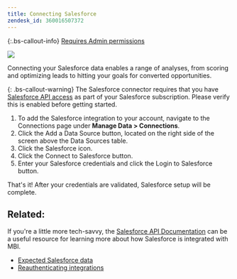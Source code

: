 ```yaml
---
title: Connecting Salesforce
zendesk_id: 360016507372
---
```


{:.bs-callout-info}
[Requires Admin permissions](../administrator/user-management/user-management.md)

![](../assets/Salesforce_Logo.png)

Connecting your Salesforce data enables a range of analyses, from scoring and optimizing leads to hitting your goals for converted opportunities.

{: .bs-callout-warning}
The Salesforce connector requires that you have [Salesforce API access](../data-analyst/importing-data/integrations/salesforce.md) as part of your Salesforce subscription. Please verify this is enabled before getting started.

1. To add the Salesforce integration to your account, navigate to the Connections page under **Manage Data > Connections**.
1. Click the Add a Data Source button, located on the right side of the screen above the Data Sources table.
1. Click the Salesforce icon.
1. Click the Connect to Salesforce button.
1. Enter your Salesforce credentials and click the Login to Salesforce button.

That\'s it! After your credentials are validated, Salesforce setup will be complete.

## Related:

If you\'re a little more tech-savvy, the [Salesforce API Documentation](https://developer.salesforce.com/docs/atlas.en-us.api_rest.meta/api_rest/intro_what_is_rest_api.htm) can be a useful resource for learning more about how Salesforce is integrated with MBI.

* [Expected Salesforce data](../data-analyst/importing-data/integrations/salesforce-data.md)
* [Reauthenticating integrations](https://support.magento.com/hc/en-us/articles/360016733151)

